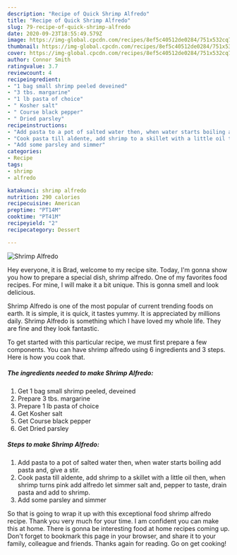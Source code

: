 ```yaml
---
description: "Recipe of Quick Shrimp Alfredo"
title: "Recipe of Quick Shrimp Alfredo"
slug: 79-recipe-of-quick-shrimp-alfredo
date: 2020-09-23T18:55:49.579Z
image: https://img-global.cpcdn.com/recipes/8ef5c40512de0284/751x532cq70/shrimp-alfredo-recipe-main-photo.jpg
thumbnail: https://img-global.cpcdn.com/recipes/8ef5c40512de0284/751x532cq70/shrimp-alfredo-recipe-main-photo.jpg
cover: https://img-global.cpcdn.com/recipes/8ef5c40512de0284/751x532cq70/shrimp-alfredo-recipe-main-photo.jpg
author: Connor Smith
ratingvalue: 3.7
reviewcount: 4
recipeingredient:
- "1 bag small shrimp peeled deveined"
- "3 tbs. margarine"
- "1 lb pasta of choice"
- " Kosher salt"
- " Course black pepper"
- " Dried parsley"
recipeinstructions:
- "Add pasta to a pot of salted water then, when water starts boiling add pasta and, give a stir."
- "Cook pasta till aldente, add shrimp to a skillet with a little oil then, when shrimp turns pink add alfredo let simmer salt and, pepper to taste, drain pasta and add to shrimp."
- "Add some parsley and simmer"
categories:
- Recipe
tags:
- shrimp
- alfredo

katakunci: shrimp alfredo 
nutrition: 290 calories
recipecuisine: American
preptime: "PT14M"
cooktime: "PT41M"
recipeyield: "2"
recipecategory: Dessert

---
```



![Shrimp Alfredo](https://img-global.cpcdn.com/recipes/8ef5c40512de0284/751x532cq70/shrimp-alfredo-recipe-main-photo.jpg)

Hey everyone, it is Brad, welcome to my recipe site. Today, I'm gonna show you how to prepare a special dish, shrimp alfredo. One of my favorites food recipes. For mine, I will make it a bit unique. This is gonna smell and look delicious.

Shrimp Alfredo is one of the most popular of current trending foods on earth. It is simple, it is quick, it tastes yummy. It is appreciated by millions daily. Shrimp Alfredo is something which I have loved my whole life. They are fine and they look fantastic.




To get started with this particular recipe, we must first prepare a few components. You can have shrimp alfredo using 6 ingredients and 3 steps. Here is how you cook that.

<!--inarticleads1-->

##### The ingredients needed to make Shrimp Alfredo:

1. Get 1 bag small shrimp peeled, deveined
1. Prepare 3 tbs. margarine
1. Prepare 1 lb pasta of choice
1. Get  Kosher salt
1. Get  Course black pepper
1. Get  Dried parsley




<!--inarticleads2-->

##### Steps to make Shrimp Alfredo:

1. Add pasta to a pot of salted water then, when water starts boiling add pasta and, give a stir.
1. Cook pasta till aldente, add shrimp to a skillet with a little oil then, when shrimp turns pink add alfredo let simmer salt and, pepper to taste, drain pasta and add to shrimp.
1. Add some parsley and simmer




So that is going to wrap it up with this exceptional food shrimp alfredo recipe. Thank you very much for your time. I am confident you can make this at home. There is gonna be interesting food at home recipes coming up. Don't forget to bookmark this page in your browser, and share it to your family, colleague and friends. Thanks again for reading. Go on get cooking!
